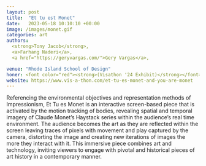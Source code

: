 ```yaml
---
layout: post
title:  "Et tu est Monet"
date:   2023-05-18 10:10:10 +00:00
image: /images/monet.gif
categories: art
authors: 
  <strong>Tony Jacob</strong>,
  <a>Farhang Naderi</a>,
  <a href="https://geryvargas.com/">Gery Vargas</a>,

venue: "Rhode Island School of Design"
honer: <font color="red"><strong>(Visathon '24 Exhibit)</strong></font> 
website: https://www.vis-a-thon.com/et-tu-es-monet-and-you-are-monet
---
```

Referencing the environmental objectives and representation methods of Impressionism, Et Tu es Monet is an interactive screen-based piece that is activated by the motion tracking of bodies, revealing spatial and temporal imagery of Claude Monet’s Haystack series within the audience’s real time environment. The audience becomes the art as they are reflected within the screen leaving traces of pixels with movement and play captured by the camera, distorting the image and creating new iterations of images the more they interact with it. This immersive piece combines art and technology, inviting viewers to engage with pivotal and historical pieces of art history in a contemporary manner.
